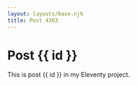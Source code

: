 ```yaml
---
layout: layouts/base.njk
title: Post 4303
---
```


# Post {{ id }}

This is post {{ id }} in my Eleventy project.
